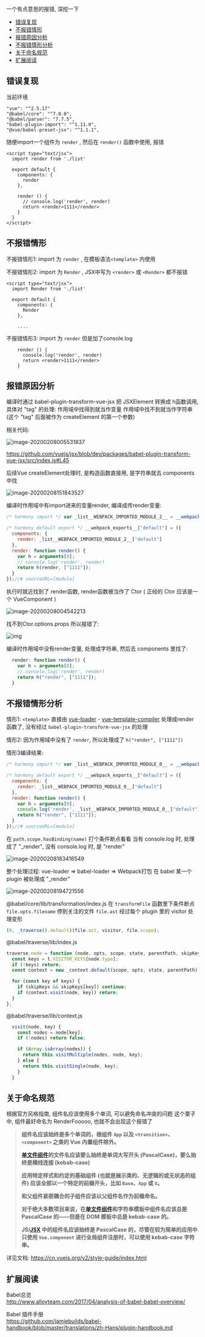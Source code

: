 一个有点意思的报错, 深挖一下

<!-- TOC -->

- [错误复现](#错误复现)
- [不报错情形](#不报错情形)
- [报错原因分析](#报错原因分析)
- [不报错情形分析](#不报错情形分析)
- [关于命名规范](#关于命名规范)
- [扩展阅读](#扩展阅读)

<!-- /TOC -->

## 错误复现

当前环境

```
"vue": "^2.5.17"
"@babel/core": "^7.0.0",
"@babel/parser": "7.7.5",
"babel-plugin-import": "^1.11.0",
"@vue/babel-preset-jsx": "^1.1.1",
```



随便import一个组件为 `render` , 然后在 `render()` 函数中使用, 报错

```vue
<script type="text/jsx">
  import render from './list'

  export default {
    components: {
      render
    },

    render () {
      // console.log('render', render)
      return <render>1111</render>
    }
  }
</script>
```



## 不报错情形

不报错情形1:  import 为 `render` , 在模板语法`<template>` 内使用

不报错情形2: import 为 `Render` , JSX中写为 `<render>` 或 `<Render>` 都不报错

```vue
<script type="text/jsx">
  import Render from './list'

  export default {
    components: {
      Render
    },
    
    ....
```

不报错情形3: import 为 `render` 但是加了console.log

```vue
    render () {
      console.log('render', render)
      return <render>1111</render>
    }
```



## 报错原因分析

编译时通过 babel-plugin-transform-vue-jsx 把 JSXElement 转换成 h函数调用, 具体对 "tag" 的处理:
作用域中找得到就当作变量
作用域中找不到就当作字符串
(这个 "tag" 后面被作为 createElement 的第一个参数)

相关代码:

![image-20200208005531837](assets/image-20200208005531837.png)

<https://github.com/vuejs/jsx/blob/dev/packages/babel-plugin-transform-vue-jsx/src/index.js#L45>  

后续Vue createElement处理时, 是构造函数直接用, 是字符串就去 components 中找

![image-20200208151843527](assets/image-20200208151843527.png)



编译时作用域中有import进来的变量render, 编译成传render变量:

```JavaScript
/* harmony import */ var _list__WEBPACK_IMPORTED_MODULE_2__ = __webpack_require__(/*! ./list */ "./src/pages/tenant/list.vue");

/* harmony default export */ __webpack_exports__["default"] = ({
  components: {
    render: _list__WEBPACK_IMPORTED_MODULE_2__["default"]
  },
  render: function render() {
    var h = arguments[0];
    // console.log('render', render)
    return h(render, ["1111"]);
  }
});//# sourceURL=[module]
```



执行时就近找到了 render函数, render函数被当作了 Ctor
( 正经的 Ctor 应该是一个 VueComponent )

![image-20200208004542213](assets/image-20200208004542213.png)

找不到Ctor.options.props 所以报错了:

 ![img](assets/extractPropsFromVNodeData.png) 



编译时作用域中没有render变量, 处理成字符串, 然后去 components 里找了:

```JavaScript
  render: function render() {
    var h = arguments[0];
    // console.log('render', render)
    return h("render", ["1111"]);
  }
```



## 不报错情形分析

情形1: `<template>` 直接由 [vue-loader]( https://github.com/vuejs/vue-loader/blob/master/lib/loaders/templateLoader.js ) - [vue-template-compiler]( https://github.com/vuejs/vue/tree/dev/packages/vue-template-compiler ) 处理成render函数了, 没有经过 `babel-plugin-transform-vue-jsx` 的处理

情形2: 因为作用域中没有了 `render`, 所以处理成了 `h("render", ["1111"])`



情形3编译结果:

```JavaScript
/* harmony import */ var _list__WEBPACK_IMPORTED_MODULE_0__ = __webpack_require__(/*! ./list */ "./src/pages/tenant/list.vue");

/* harmony default export */ __webpack_exports__["default"] = ({
  components: {
    render: _list__WEBPACK_IMPORTED_MODULE_0__["default"]
  },
  render: function render() {
    var h = arguments[0];
    console.log('render', _list__WEBPACK_IMPORTED_MODULE_0__["default"]);
    return h("render", ["1111"]);
  }
});//# sourceURL=[module]
```



在 `path.scope.hasBinding(name)` 打个条件断点看看
当有 console.log 时, 处理成了 "_render", 
没有 console.log 时, 是 "render"

![image-20200208183416549](assets/image-20200208183416549.png)

整个处理过程:
vue-loader => babel-loader => Webpack打包
在 babel 某一个 plugin 被处理成 "_render" 

![image-20200208194721556](assets/image-20200208194721556.png)

@babel/core/lib/transformation/index.js
在 `transformFile` 函数里下条件断点 `file.opts.filename` 停到关注的文件
`file.ast` 经过每个 plugin 里的 visitor 处理变形

```javascript
(0, _traverse().default)(file.ast, visitor, file.scope);
```

@babel/traverse/lib/index.js

```JavaScript
traverse.node = function (node, opts, scope, state, parentPath, skipKeys) {
  const keys = t.VISITOR_KEYS[node.type];
  if (!keys) return;
  const context = new _context.default(scope, opts, state, parentPath);

  for (const key of keys) {
    if (skipKeys && skipKeys[key]) continue;
    if (context.visit(node, key)) return;
  }
};
```

@babel/traverse/lib/context.js

```javascript
  visit(node, key) {
    const nodes = node[key];
    if (!nodes) return false;

    if (Array.isArray(nodes)) {
      return this.visitMultiple(nodes, node, key);
    } else {
      return this.visitSingle(node, key);
    }
  }
```



## 关于命名规范

根据官方风格指南, 组件名应该使用多个单词, 可以避免命名冲突的问题
这个栗子中, 组件最好命名为 RenderFooooo, 也就不会出现这个报错了



>  **组件名应该始终是多个单词的，根组件 `App` 以及 `<transition>`、`<component>` 之类的 Vue 内置组件除外。** 
>
>  
>
>  **[单文件组件](https://cn.vuejs.org/v2/guide/single-file-components.html)的文件名应该要么始终是单词大写开头 (PascalCase)，要么始终是横线连接 (kebab-case)** 
>
>  
>
>   **应用特定样式和约定的基础组件 (也就是展示类的、无逻辑的或无状态的组件) 应该全部以一个特定的前缀开头，比如 `Base`、`App` 或 `V`。** 
>
>  
>
>   **和父组件紧密耦合的子组件应该以父组件名作为前缀命名。** 
>
>  
>
>   **对于绝大多数项目来说，在[单文件组件](https://cn.vuejs.org/v2/guide/single-file-components.html)和字符串模板中组件名应该总是 PascalCase 的——但是在 DOM 模板中总是 kebab-case 的。** 
>
>  
>
>   **JS/[JSX](https://cn.vuejs.org/v2/guide/render-function.html#JSX) 中的组件名应该始终是 PascalCase 的，尽管在较为简单的应用中只使用 `Vue.component` 进行全局组件注册时，可以使用 kebab-case 字符串。** 



详见文档: <https://cn.vuejs.org/v2/style-guide/index.html>  



## 扩展阅读

Babel总览  
<http://www.alloyteam.com/2017/04/analysis-of-babel-babel-overview/>   



 Babel 插件手册  
 <https://github.com/jamiebuilds/babel-handbook/blob/master/translations/zh-Hans/plugin-handbook.md>  